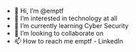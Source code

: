 - 👋 Hi, I’m @emptf
- 👀 I’m interested in technology at all 
- 🌱 I’m currently learning Cyber Security
- 💞️ I’m looking to collaborate on
- 📫 How to reach me emptf - LinkedIn

<!---
emptf/emptf is a ✨ special ✨ repository because its `README.md` (this file) appears on your GitHub profile.
You can click the Preview link to take a look at your changes.
--->
